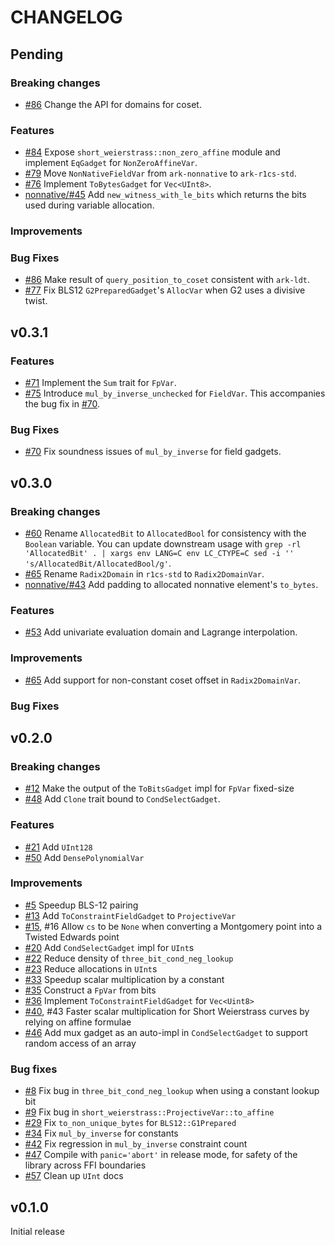 # CHANGELOG

## Pending

### Breaking changes

- [\#86](https://github.com/arkworks-rs/r1cs-std/pull/86) Change the API for domains for coset.

### Features

- [\#84](https://github.com/arkworks-rs/r1cs-std/pull/84) Expose `short_weierstrass::non_zero_affine` module
  and implement `EqGadget` for `NonZeroAffineVar`.
- [\#79](https://github.com/arkworks-rs/r1cs-std/pull/79) Move `NonNativeFieldVar` from `ark-nonnative` to `ark-r1cs-std`.
- [\#76](https://github.com/arkworks-rs/r1cs-std/pull/76) Implement `ToBytesGadget` for `Vec<UInt8>`.
- [nonnative/\#45](https://github.com/arkworks-rs/nonnative/pull/45) Add `new_witness_with_le_bits` which returns the bits used during variable allocation.

### Improvements

### Bug Fixes

- [\#86](https://github.com/arkworks-rs/r1cs-std/pull/86) Make result of `query_position_to_coset` consistent with `ark-ldt`.
- [\#77](https://github.com/arkworks-rs/r1cs-std/pull/77) Fix BLS12 `G2PreparedGadget`'s `AllocVar` when G2 uses a divisive twist.

## v0.3.1

### Features

- [\#71](https://github.com/arkworks-rs/r1cs-std/pull/71) Implement the `Sum` trait for `FpVar`.
- [\#75](https://github.com/arkworks-rs/r1cs-std/pull/71) Introduce `mul_by_inverse_unchecked` for `FieldVar`. This accompanies the bug fix in [\#70](https://github.com/arkworks-rs/r1cs-std/pull/70).

### Bug Fixes

- [\#70](https://github.com/arkworks-rs/r1cs-std/pull/70) Fix soundness issues of `mul_by_inverse` for field gadgets.

## v0.3.0

### Breaking changes

- [\#60](https://github.com/arkworks-rs/r1cs-std/pull/60) Rename `AllocatedBit` to `AllocatedBool` for consistency with the `Boolean` variable.
  You can update downstream usage with `grep -rl 'AllocatedBit' . | xargs env LANG=C env LC_CTYPE=C sed -i '' 's/AllocatedBit/AllocatedBool/g'`.
- [\#65](https://github.com/arkworks-rs/r1cs-std/pull/65) Rename `Radix2Domain` in `r1cs-std` to `Radix2DomainVar`.
- [nonnative/\#43](https://github.com/arkworks-rs/nonnative/pull/43) Add padding to allocated nonnative element's `to_bytes`.

### Features

- [\#53](https://github.com/arkworks-rs/r1cs-std/pull/53) Add univariate evaluation domain and Lagrange interpolation.

### Improvements

- [\#65](https://github.com/arkworks-rs/r1cs-std/pull/65) Add support for non-constant coset offset in `Radix2DomainVar`.

### Bug Fixes

## v0.2.0

### Breaking changes

- [\#12](https://github.com/arkworks-rs/r1cs-std/pull/12) Make the output of the `ToBitsGadget` impl for `FpVar` fixed-size
- [\#48](https://github.com/arkworks-rs/r1cs-std/pull/48) Add `Clone` trait bound to `CondSelectGadget`.

### Features

- [\#21](https://github.com/arkworks-rs/r1cs-std/pull/21) Add `UInt128`
- [\#50](https://github.com/arkworks-rs/r1cs-std/pull/50) Add `DensePolynomialVar`

### Improvements

- [\#5](https://github.com/arkworks-rs/r1cs-std/pull/5) Speedup BLS-12 pairing
- [\#13](https://github.com/arkworks-rs/r1cs-std/pull/13) Add `ToConstraintFieldGadget` to `ProjectiveVar`
- [\#15](https://github.com/arkworks-rs/r1cs-std/pull/15), #16 Allow `cs` to be `None` when converting a Montgomery point into a Twisted Edwards point
- [\#20](https://github.com/arkworks-rs/r1cs-std/pull/20) Add `CondSelectGadget` impl for `UInt`s
- [\#22](https://github.com/arkworks-rs/r1cs-std/pull/22) Reduce density of `three_bit_cond_neg_lookup`
- [\#23](https://github.com/arkworks-rs/r1cs-std/pull/23) Reduce allocations in `UInt`s
- [\#33](https://github.com/arkworks-rs/r1cs-std/pull/33) Speedup scalar multiplication by a constant
- [\#35](https://github.com/arkworks-rs/r1cs-std/pull/35) Construct a `FpVar` from bits
- [\#36](https://github.com/arkworks-rs/r1cs-std/pull/36) Implement `ToConstraintFieldGadget` for `Vec<Uint8>`
- [\#40](https://github.com/arkworks-rs/r1cs-std/pull/40), #43 Faster scalar multiplication for Short Weierstrass curves by relying on affine formulae
- [\#46](https://github.com/arkworks-rs/r1cs-std/pull/46) Add mux gadget as an auto-impl in `CondSelectGadget` to support random access of an array

### Bug fixes

- [\#8](https://github.com/arkworks-rs/r1cs-std/pull/8) Fix bug in `three_bit_cond_neg_lookup` when using a constant lookup bit
- [\#9](https://github.com/arkworks-rs/r1cs-std/pull/9) Fix bug in `short_weierstrass::ProjectiveVar::to_affine`
- [\#29](https://github.com/arkworks-rs/r1cs-std/pull/29) Fix `to_non_unique_bytes` for `BLS12::G1Prepared`
- [\#34](https://github.com/arkworks-rs/r1cs-std/pull/34) Fix `mul_by_inverse` for constants
- [\#42](https://github.com/arkworks-rs/r1cs-std/pull/42) Fix regression in `mul_by_inverse` constraint count
- [\#47](https://github.com/arkworks-rs/r1cs-std/pull/47) Compile with `panic='abort'` in release mode, for safety of the library across FFI boundaries
- [\#57](https://github.com/arkworks-rs/r1cs-std/pull/57) Clean up `UInt` docs

## v0.1.0

Initial release
